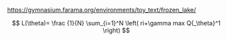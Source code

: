 https://gymnasium.farama.org/environments/toy_text/frozen_lake/  

$$ L(\theta)= \frac {1}{N} \sum_{i=1}^N \left( ri+\gamma max Q{_\theta}^1 \right) $$
